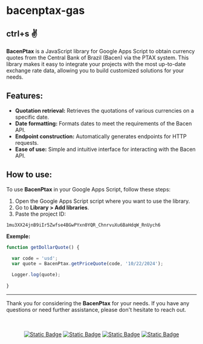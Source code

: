 # bacenptax-gas

## ctrl+s :v:

**BacenPtax** is a JavaScript library for Google Apps Script to obtain currency quotes from the Central Bank of Brazil (Bacen) via the PTAX system. This library makes it easy to integrate your projects with the most up-to-date exchange rate data, allowing you to build customized solutions for your needs.


## Features:

* **Quotation retrieval:** Retrieves the quotations of various currencies on a specific date.
* **Date formatting:** Formats dates to meet the requirements of the Bacen API.
* **Endpoint construction:** Automatically generates endpoints for HTTP requests.
* **Ease of use:** Simple and intuitive interface for interacting with the Bacen API.


## How to use:

To use **BacenPtax** in your Google Apps Script, follow these steps:

1. Open the Google Apps Script script where you want to use the library.
2. Go to **Library > Add libraries**.
3. Paste the project ID:

```plaintext
1mu3XX24jnB9iIr5Zwfse4BGwPYxn0YQR_ChnrvuXu6BaHdqW_RnUych6
```

**Exemple:**

```javascript
function getDollarQuote() {

  var code = 'usd';
  var quote = BacenPtax.getPriceQuote(code, '10/22/2024');

  Logger.log(quote);
  
}
```

---

Thank you for considering the **BacenPtax** for your needs. If you have any questions or need further assistance, please don't hesitate to reach out.

<br />
<br />
<div align="center">
  <a href="https://bitbucket.org/rmottalabs/"><img alt="Static Badge" src="https://img.shields.io/badge/-Bitbucket?style=social&logo=bitbucket&logoSize=auto&label=Bitbucket&link=https%3A%2F%2Fbitbucket.org%2Frmottalabs%2Fworkspace%2Foverview%2F"></a>
  <a href="https://gitlab.com/rmottanet"><img alt="Static Badge" src="https://img.shields.io/badge/-Gitlab?style=social&logo=gitlab&logoSize=auto&label=Gitlab&link=https%3A%2F%2Fgitlab.com%2Frmottanet"></a>
  <a href="https://github.com/rmottanet"><img alt="Static Badge" src="https://img.shields.io/badge/-Github?style=social&logo=github&logoSize=auto&label=Github&link=https%3A%2F%2Fgithub.com%2Frmottanet"></a>
  <a href="https://hub.docker.com/"><img alt="Static Badge" src="https://img.shields.io/badge/-DockerHub?style=social&logo=docker&logoSize=auto&label=DockerHub&link=https%3A%2F%2Fhub.docker.com%2Fu%2Frmottanet"></a>
</div>
